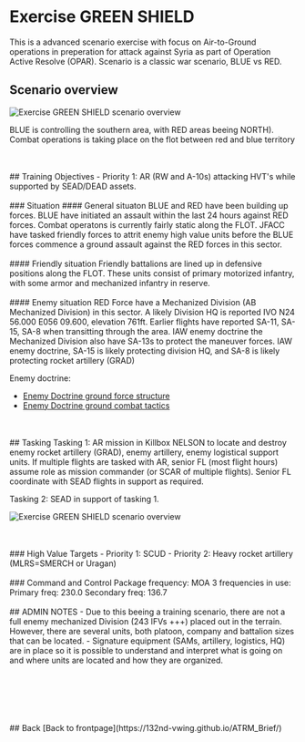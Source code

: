 # Exercise GREEN SHIELD

This is a advanced scenario exercise with focus on Air-to-Ground operations in preperation for attack against Syria as part of Operation Active Resolve (OPAR).
Scenario is a classic war scenario, BLUE vs RED. 

## Scenario overview
![Exercise GREEN SHIELD scenario overview](/ATRM_Brief/Pictures/EX_GREENSHIELD_OVERVIEW.PNG)

BLUE is controlling the southern area, with RED areas beeing NORTH).
Combat operations is taking place on the flot between red and blue territory


<br>
<br>
## Training Objectives
- Priority 1: AR (RW and A-10s) attacking HVT's while supported by SEAD/DEAD assets.
<br>
<br>
### Situation
#### General situaton
BLUE and RED have been building up forces. BLUE have initiated an assault within the last 24 hours against RED forces. Combat operatons is currently fairly static along
the FLOT. JFACC have tasked friendly forces to attrit enemy high value units before the BLUE forces commence a ground assault against the RED forces in this sector.
<br>
<br>
#### Friendly situation
Friendly battalions are lined up in defensive positions along the FLOT. These units consist of primary motorized infantry, 
with some armor and mechanized infantry in reserve.
<br>
<br>
#### Enemy situation
RED Force have a Mechanized Division (AB Mechanized Division) in this sector. A likely Division HQ is reported IVO N24 56.000 E056 09.600, elevation 761ft.
Earlier flights have reported SA-11, SA-15, SA-8 when transitting through the area.
IAW enemy doctrine the Mechanized Division also have SA-13s to protect the maneuver forces.
IAW enemy doctrine, SA-15 is likely protecting division HQ, and SA-8 is likely protecting rocket artillery (GRAD)

Enemy doctrine:
- [Enemy Doctrine ground force structure](https://132nd-vwing.github.io/OPAR-Brief/INTELLIGENCE/VID/INTREP%20VID%20B-001%20Generic%20Ground%20Force%20Structure.pdf)
- [Enemy Doctrine ground combat tactics](https://132nd-vwing.github.io/OPAR-Brief/INTELLIGENCE/VID/INTREP%20VID%20OPAR-003%20-%20Syrian%20ground%20combat%20tactics.pdf)
<br>
<br>
## Tasking
Tasking 1: AR mission in Killbox NELSON to locate and destroy enemy rocket artillery (GRAD), enemy artillery, enemy logistical support units.
If multiple flights are tasked with AR, senior FL (most flight hours) assume role as mission commander (or SCAR of multiple flights). 
Senior FL coordinate with SEAD flights in support as required.

Tasking 2: SEAD in support of tasking 1.

![Exercise GREEN SHIELD scenario overview](/ATRM_Brief/Pictures/EX_GREENSHIELD_KBNELSON.PNG)

<br>
<br>
### High Value Targets
- Priority 1: SCUD
- Priority 2: Heavy rocket artillery (MLRS=SMERCH or Uragan)
<br>
<br>
### Command and Control
Package frequency:
MOA 3 frequencies in use: 
Primary freq: 230.0
Secondary freq: 136.7
<br>
<br>
## ADMIN NOTES
- Due to this beeing a training scenario, there are not a full enemy mechanized Division (243 IFVs +++) placed out in the terrain. 
However, there are several units, both platoon, company and battalion sizes that can be located.
- Signature equipment (SAMs, artillery, logistics, HQ) are in place so it is possible to understand and interpret what is going on and where units
are located and how they are organized.
<br>
<br>
<br>
<br>
<br>
<br>
<br>
## Back
[Back to frontpage](https://132nd-vwing.github.io/ATRM_Brief/)